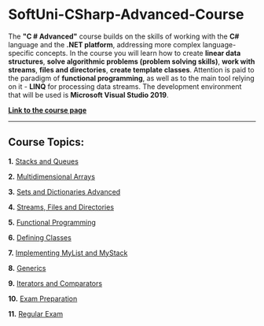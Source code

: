 # SoftUni-CSharp-Advanced-Course

The **"C # Advanced"** course builds on the skills of working with the **C#** language and the **.NET platform**, addressing more complex language-specific concepts. In the course you will learn how to create **linear data structures**, **solve algorithmic problems (problem solving skills)**, **work with streams**, **files and directories**, **create template classes**. Attention is paid to the paradigm of **functional programming**, as well as to the main tool relying on it - **LINQ** for processing data streams. The development environment that will be used is **Microsoft Visual Studio 2019**.

**[Link to the course page](https://softuni.bg/trainings/3699/csharp-advanced-may-2022)**

-------------------------------------------------------------------------------------------------------------------------------------------------------------------------
## Course Topics:

**1.** [Stacks and Queues](https://github.com/TerminiUsMag/SoftUni-CSharp-Advanced-Course/tree/main/Stacks%20and%20Queues)

**2.** [Multidimensional Arrays](https://github.com/TerminiUsMag/SoftUni-CSharp-Advanced-Course/tree/main/Multidimensional%20Arrays%20-%20Lab)

**3.** [Sets and Dictionaries Advanced](https://github.com/TerminiUsMag/SoftUni-CSharp-Advanced-Course/tree/main/Sets%20and%20Dictionaries%20Advanced%20-%20Lab)

**4.** [Streams, Files and Directories](https://github.com/TerminiUsMag/SoftUni-CSharp-Advanced-Course/tree/main/Streams%2C%20Files%20and%20Directories%20-%20Lab)

**5.** [Functional Programming](https://github.com/TerminiUsMag/SoftUni-CSharp-Advanced-Course/tree/main/Functional%20Programming%20-%20Lab)

**6.** [Defining Classes](https://github.com/TerminiUsMag/SoftUni-CSharp-Advanced-Course/tree/main/Defining%20Classes%20-%20LabDefining%20Classes%20-%20Lab)

**7.** [Implementing MyList and MyStack](https://github.com/TerminiUsMag/SoftUni-CSharp-Advanced-Course/tree/main/Implementing%20MyList%20and%20MyStack)

**8.** [Generics](https://github.com/TerminiUsMag/SoftUni-CSharp-Advanced-Course/tree/main/Generics)

**9.** [Iterators and Comparators](https://github.com/TerminiUsMag/SoftUni-CSharp-Advanced-Course/tree/main/Iterators%20and%20Comparators%20-%20Lab)

**10.** [Exam Preparation](https://github.com/TerminiUsMag/SoftUni-CSharp-Advanced-Course/tree/main/CSharp-Advanced%20Exam%20-%2020%20February%202022)

**11.** [Regular Exam](https://github.com/TerminiUsMag/SoftUni-CSharp-Advanced-Course/tree/main/CSharp%20Advanced%20Exam%20-%2025%20June%202022)

